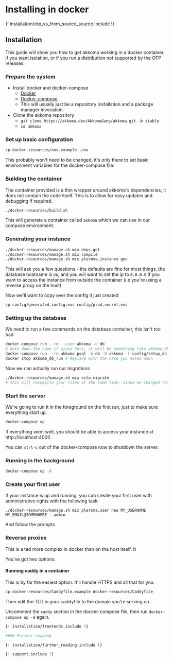 # Installing in docker

{! installation/otp_vs_from_source_source.include !}

## Installation

This guide will show you how to get akkoma working in a docker container,
if you want isolation, or if you run a distribution not supported by the OTP
releases.

### Prepare the system

* Install docker and docker-compose
  * [Docker](https://docs.docker.com/engine/install/) 
  * [Docker-compose](https://docs.docker.com/compose/install/)
  * This will usually just be a repository installation and a package manager invocation.
* Clone the akkoma repository
  * `git clone https://akkoma.dev/AkkomaGang/akkoma.git -b stable`
  * `cd akkoma`

### Set up basic configuration

```bash
cp docker-resources/env.example .env
```

This probably won't need to be changed, it's only there to set basic environment
variables for the docker-compose file.

### Building the container

The container provided is a thin wrapper around akkoma's dependencies, 
it does not contain the code itself. This is to allow for easy updates
and debugging if required.

```bash
./docker-resources/build.sh
```

This will generate a container called `akkoma` which we can use
in our compose environment.

### Generating your instance

```bash
./docker-resources/manage.sh mix deps.get
./docker-resources/manage.sh mix compile
./docker-resources/manage.sh mix pleroma.instance gen
```

This will ask you a few questions - the defaults are fine for most things,
the database hostname is `db`, and you will want to set the ip to `0.0.0.0`
if you want to access the instance from outside the container (i.e you're using
a reverse proxy on the host)

Now we'll want to copy over the config it just created

```bash
cp config/generated_config.exs config/prod.secret.exs
```

### Setting up the database 

We need to run a few commands on the database container, this isn't too bad

```bash
docker-compose run --rm --user akkoma -d db 
# Note down the name it gives here, it will be something like akkoma_db_run
docker-compose run --rm akkoma psql -h db -U akkoma -f config/setup_db.psql
docker stop akkoma_db_run # Replace with the name you noted down
```

Now we can actually run our migrations

```bash
./docker-resources/manage.sh mix ecto.migrate
# this will recompile your files at the same time, since we changed the config
```

### Start the server

We're going to run it in the foreground on the first run, just to make sure
everything start up.

```bash
docker-compose up
```

If everything went well, you should be able to access your instance at http://localhost:4000

You can `ctrl-c` out of the docker-compose now to shutdown the server.

### Running in the background

```bash
docker-compose up -d
```

### Create your first user

If your instance is up and running, you can create your first user with administrative rights with the following task:

```shell
./docker-resources/manage.sh mix pleroma.user new MY_USERNAME MY_EMAIL@SOMEWHERE --admin
```

And follow the prompts 

### Reverse proxies

This is a tad more complex in docker than on the host itself. It

You've got two options. 

#### Running caddy in a container

This is by far the easiest option. It'll handle HTTPS and all that for you. 

```bash
cp docker-resources/Caddyfile.example docker-resources/Caddyfile
```

Then edit the TLD in your caddyfile to the domain you're serving on.

Uncomment the `caddy` section in the docker-compose file,
then run `docker-compose up -d` again.

```bash
{! installation/frontends.include !}

#### Further reading

{! installation/further_reading.include !}

{! support.include !}
